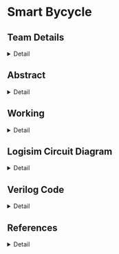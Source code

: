 # Smart Bycycle

<!-- First Section -->
## Team Details
<details>
  <summary>Detail</summary>

  > Semester: 3rd Sem B. Tech. CSE

  > Section: S1

  > Member-1: Aditya G, 221CS106, adityag.221cs106@nitk.edu.in

  > member-2: Amruth S D, 221CS108, amruthsd.221cs108@nitk.edu.in 

  > Member-3: Thrishank Reddy, 221CS160, thrishankreddymure.221cs160@nitk.edu.in
</details>

<!-- Second Section -->
## Abstract
<details>
  <summary>Detail</summary>
  
  > In an era marked by rapid technological growth and an increasing emphasis on
sustainability, the integration of electronics and smart systems into everyday
activities is becoming increasingly prevalent. One such area of innovation is the
realm of cycling, where traditional bicycles are evolving into 'smart'
transportation solutions that offer enhanced functionality and safety. Our
project focuses on the development of a 'Smart Bicycle'. Central to this
innovation is the incorporation of a digital speedometer, a vital component for
cyclists seeking accurate real-time data on their speed, distance travelled, and
performance metrics. The digital speedometer project hinges on three key
components. Firstly, the Hall Effect Sensor plays a pivotal role by detecting
wheel rotation on the vehicle, serving as the primary data source for measuring
speed. Secondly, the Seven Segment Display takes this speed data and presents
it in a visually understandable numerical format, making it easily readable to
the user. Together, these components form a cohesive system for accurately
measuring and displaying vehicle speed. The addition of direction indicators is
more than just a feature; it's a step toward making cycling in urban
environments safer and more accessible.
</details>

<!-- Third Section -->
## Working
<details>
  <summary>Detail</summary>

  BRIEF DESCRIPTION
  
The miniproject is called smart bicycle, its main functions are displaying the
bicycle's speed(km/hr),distance travelled by the bicycle(m), also a button for
indicators if the user wants to take a turn etc, so the the implementation of all
the features can be divided into 4 major parts.

1.Clock handling(for displaying accurate speed and reseting it)

2.Calculating current speed and distance travelled(Using flipflops and adders)

3.Implementing the indicator

Let us start with indicator part:

Indicator Buttons:
You have three buttons - left indicator, right indicator, and parking lights. Each
button serves a specific purpose:

Left Indicator: When pressed, this button activates the left turn indicator,
signaling to other road users that the cyclist intends to make a left turn.
Right Indicator: When pressed, this button activates the right turn indicator,
indicating the cyclist's intention to make a right turn
Parking Lights: This button activates the parking lights. When the parking lights
are on, both the left and right indicators blink simultaneously, and this is
commonly used when the cyclist wants to make their presence more noticeable,
especially in low-light conditions or while stationary.

OR Gates: To begin, the state of the right indicator button and the parking lights
button are connected to one OR gate, while the state of the left indicator button
and the parking lights button are connected to another OR gate. These OR gates
act as logic elements that combine the state of the buttons.
Clock Input: The output of each OR gate is then linked to an AND gate.
Additionally, the state of a clock signal is provided as the second input to these
AND gates.

Parking Lights: When the parking lights button is pressed, it activates both OR
gates, causing both left and right indicators to blink. The clock signal plays a
crucial role here.

Indicator Activation:
If only the left indicator button is pressed, the left indicator OR gate will have a
high (1) output, and the clock signal will be used to control the blinking effect.
Similarly, if only the right indicator button is pressed, the right indicator OR gate
will have a high output, and the clock signal will control the blinking of the right
indicator.

When the parking lights button is pressed, both OR gates will have high outputs,
and the clock signal will cause both the left and right indicators to blink together.
This setup offers a versatile indicator system that responds to the cyclist's
intentions. Whether they want to signal a left turn, a right turn, or activate both
indicators for enhanced visibility, the system can accommodate these actions
effectively. The clock signal synchronizes the blinking effect, making the turn
indicators noticeable and informative to other road users, ultimately enhancing
safety while cycling

Now let us talk about the speed and distance travelled part:
Distance does not need to be reset, it just needs to be initialized at 0 and we
keep adding 0.5 meters every time the hall effect sensor
sends a pulse whenever the magnet is detected and the same pulse also adds
1.8 to the speed counter and we also need to make sure to reset it every
second(because speed continously changes so we need it to be as accurate as
possible) so we need to keep a counter and update its value every time a
magnet is detected and then we need to copy it(the output stays constant for
the second and keeps getting updated every second) and then reset it. The
speed counter is of 9 bits and the distance counter is of 13 bits, we can store the
values in D flipflops and use full adder/half adder to increase the value.

Clock handling part:
Now we could just use a simple 1hz clock to reset and copy it but there are 2
main problems. 1)Inaccurate, after some research we found out that 1hz clocks
can be very inaccurate and unreliable) 2)Delay between copy and reset, One
more potential problem was if the speed got resetted before it was copied to
the output then the output would always show 0 and that would be a huge
problem, hence we decided to use 15Hz clock, so how we mimic a 1Hz clock is
we store a 4 bit counter and increase it every time the 15Hz clock gives a pulse,
and if all the bits are 1(AND of all the bits, this happens every 1 second) a pulse
is given out to reset it, so to copy before this we also send another pulse if the
bit configuration is 1110(which is just before 1111) so the speed value is copied
just before it is reset.

![image](Snapshots/FunctionalTable.png)

</details>

<!-- Fourth Section -->
## Logisim Circuit Diagram
<details>
  <summary>Detail</summary>
  
  Main
  
  ![image](Snapshots/main.png)
  
  Speed
  
  ![image](Snapshots/speed.png)
  
  9 bit adder
  
  ![image](Snapshots/9bitadder.png)
  
  reset
  
  ![image](Snapshots/reset.png)
  
  Distance
  
  ![image](Snapshots/distance.png)
  
  13 bit adder
  
  ![image](Snapshots/13bitadder.png)
  
  Pulse Generator
  
  ![image](Snapshots/pulsegenerator.png)
  
  Indicator
  
  ![image](Snapshots/indicator.png)
</details>

<!-- Fifth Section -->
## Verilog Code
<details>
  <summary>Detail</summary>

.V file
  ```
module speed(clk,reset,result);
  input clk,reset;
  output [8:0]result;
  reg [8:0] spe;
  always @(posedge clk or posedge reset) begin
    if (reset) begin
      spe <= 9'b0;
    end else begin
      spe <= spe + 18;
    end

  end
  assign result = spe;

endmodule

module distance(clk,reset2,result);
  input clk,reset2;
  output [12:0]result;
  reg [12:0]dist;
  always @(posedge clk or posedge reset2) begin
    if (reset2) begin
      dist <= 13'b0;
    end else begin
      dist <= dist + 5;
    end
  end
  assign result = dist;
endmodule

```

Test Bench

```
module miniproject_tb;

  reg clk;        
  reg reset,reset2;       
  wire [8:0] result1;
  wire [12:0] result2; 

  speed M1(clk,reset,result1);
  distance M2(clk,reset2,result2);
  // Assuming hall effect sensor as a clock with 100Hz frequency
  always begin
    #5 clk = ~clk;
  end
  initial begin
    #5 reset2=~reset2;
    #5 reset2=~reset2;
    #5 reset=~reset;
    #5 reset=~reset;
  end
  // Reset value (1 Hz)
  always begin
    #500 reset = ~reset;
    #5 reset= ~reset;
  end
  
  initial begin
    $display("Time,Speed,Distance");
    $monitor("%d, %b %b", $time,result1,result2);
    #10000 $finish;
  end

  initial begin
    clk = 0;
    reset = 0;
    reset2=0;
  end

endmodule

```
</details>

<!-- Sixth Section -->
## References
<details>
  <summary>Detail</summary>

  1. Building a Digital Speedometer by zagGrad
https://www.sparkfun.com/tutorials/123
2. EMBEDDED LINUX, FEATURED, SPEEDOMETER PROJECT
by Braden Sunwold
https://barenakedembedded.com/diy-speedometer//
3. Bike Turning Signal Circuit by Iftar Rafiq
https://www.electronicshub.org/bike-turningsignalcircuit/#:~:text=Breadboard
4. Basic working of D flip
flophttps://www.geeksforgeeks.org/d-flipflop/#:~:text=The%20basic%20working%20of%20D,the%
20flip%20flop's%20Q%20output
5. Asynchronous Counter
https://electronicscoach.com/asynchronous-counter.html
</details>
